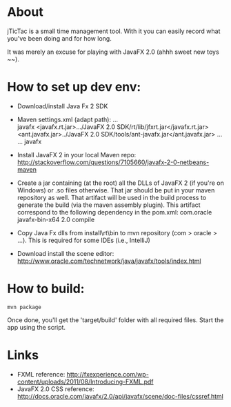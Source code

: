 # About
jTicTac is a small time management tool. With it you can easily record what you've been doing and for how long.

It was merely an excuse for playing with JavaFX 2.0 (ahhh sweet new toys ~~).

# How to set up dev env:
* Download/install Java Fx 2 SDK
* Maven settings.xml (adapt path):
    ...	 
    <profile>
      <id>javafx</id>
      <properties>
        <javafx.rt.jar>.../JavaFX 2.0 SDK/rt/lib/jfxrt.jar</javafx.rt.jar>
        <ant.javafx.jar>../JavaFX 2.0 SDK/tools/ant-javafx.jar</ant.javafx.jar>
      </properties>
    </profile>
    ...
	<activeProfiles>
		...
		<activeProfile>javafx</activeProfile>
	</activeProfiles>

* Install JavaFX 2 in your local Maven repo: http://stackoverflow.com/questions/7105660/javafx-2-0-netbeans-maven
* Create a jar containing (at the root) all the DLLs of JavaFX 2 (if you're on Windows) or .so files otherwise. That jar should be put in your maven repository as well. That artifact will be used in the build process to generate the build (via the maven assembly plugin). This artifact correspond to the following dependency in the pom.xml:
	<dependency>
		<groupId>com.oracle</groupId>
		<artifactId>javafx-bin-x64</artifactId>
		<version>2.0</version>
		<scope>compile</scope>
	</dependency>
* Copy Java Fx dlls from install\rt\bin to mvn repository (com > oracle > ...). This is required for some IDEs (i.e., IntelliJ)

* Download install the scene editor: http://www.oracle.com/technetwork/java/javafx/tools/index.html

# How to build:
	mvn package

Once done, you'll get the 'target/build' folder with all required files. Start the app using the script.

# Links
* FXML reference: http://fxexperience.com/wp-content/uploads/2011/08/Introducing-FXML.pdf
* JavaFX 2.0 CSS reference: http://docs.oracle.com/javafx/2.0/api/javafx/scene/doc-files/cssref.html